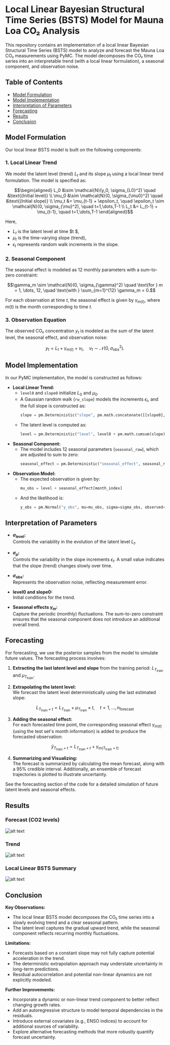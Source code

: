 # Local Linear Bayesian Structural Time Series (BSTS) Model for Mauna Loa CO₂ Analysis

This repository contains an implementation of a local linear Bayesian Structural Time Series (BSTS) model to analyze and forecast the Mauna Loa CO₂ measurements using PyMC. The model decomposes the CO₂ time series into an interpretable trend (with a local linear formulation), a seasonal component, and observation noise.

## Table of Contents

- [Model Formulation](#model-formulation)
- [Model Implementation](#model-implementation)
- [Interpretation of Parameters](#interpretation-of-parameters)
- [Forecasting](#forecasting)
- [Results](#results)
- [Conclusion](#conclusion)

## Model Formulation

Our local linear BSTS model is built on the following components:

### 1. Local Linear Trend

We model the latent level (trend) $L_t$ and its slope $\mu_t$ using a local linear trend formulation. The model is specified as:


```math
\begin{aligned}
L_0 &\sim \mathcal{N}(y_0, \sigma_{L0}^2) \quad &\text{(Initial level)} \\
\mu_0 &\sim \mathcal{N}(0, \sigma_{\mu0}^2) \quad &\text{(Initial slope)} \\
\mu_t &= \mu_{t-1} + \epsilon_t, \quad \epsilon_t \sim \mathcal{N}(0, \sigma_{\mu}^2), \quad t=1,\dots,T-1 \\
L_t &= L_{t-1} + \mu_{t-1}, \quad t=1,\dots,T-1 
\end{aligned}
```

Here, 
- $L_t$ is the latent level at time $t $,
- $\mu_t$ is the time-varying slope (trend),
- $\epsilon_t$ represents random walk increments in the slope.

### 2. Seasonal Component

The seasonal effect is modeled as 12 monthly parameters with a sum-to-zero constraint:

```math
\gamma_m \sim \mathcal{N}(0, \sigma_{\gamma}^2) \quad \text{for } m = 1, \dots, 12, \quad \text{with } \sum_{m=1}^{12} \gamma_m = 0.
```

For each observation at time $t$, the seasonal effect is given by $\gamma_{m(t)}$, where $m(t)$ is the month corresponding to time $t$.

### 3. Observation Equation

The observed CO₂ concentration $y_t$ is modeled as the sum of the latent level, the seasonal effect, and observation noise:

```math
y_t = L_t + \gamma_{m(t)} + \nu_t, \quad \nu_t \sim \mathcal{N}(0, \sigma_{\text{obs}}^2).
```

## Model Implementation

In our PyMC implementation, the model is constructed as follows:

- **Local Linear Trend:**  
  - `level0` and `slope0` initialize $L_0$ and $\mu_0$.
  - A Gaussian random walk (`rw_slope`) models the increments $\epsilon_t$, and the full slope is constructed as:
    ```python
    slope = pm.Deterministic("slope", pm.math.concatenate([[slope0], rw_slope]))
    ```
  - The latent level is computed as:
    ```python
    level = pm.Deterministic("level", level0 + pm.math.cumsum(slope))
    ```
- **Seasonal Component:**  
  - The model includes 12 seasonal parameters (`seasonal_raw`), which are adjusted to sum to zero:
    ```python
    seasonal_effect = pm.Deterministic("seasonal_effect", seasonal_raw - pm.math.mean(seasonal_raw))
    ```
- **Observation Model:**  
  - The expected observation is given by:
    ```python
    mu_obs = level + seasonal_effect[month_index]
    ```
  - And the likelihood is:
    ```python
    y_obs = pm.Normal("y_obs", mu=mu_obs, sigma=sigma_obs, observed=y_train)
    ```

## Interpretation of Parameters

- **$\sigma_{\text{level}}$:**  
  Controls the variability in the evolution of the latent level $L_t$.

- **$\sigma_{\mu}$:**  
  Controls the variability in the slope increments $\epsilon_t$. A small value indicates that the slope (trend) changes slowly over time.

- **$\sigma_{\text{obs}}$:**  
  Represents the observation noise, reflecting measurement error.

- **$\text{level0}$ and $\text{slope0}$:**  
  Initial conditions for the trend.

- **Seasonal effects $\gamma_m$:**  
  Capture the periodic (monthly) fluctuations. The sum-to-zero constraint ensures that the seasonal component does not introduce an additional overall trend.

## Forecasting

For forecasting, we use the posterior samples from the model to simulate future values. The forecasting process involves:

1. **Extracting the last latent level and slope** from the training period: $L_{T_{\text{train}}}$ and $\mu_{T_{\text{train}}}$.

2. **Extrapolating the latent level:**  
   We forecast the latent level deterministically using the last estimated slope:
   
```math
L_{T_{\text{train}} + t} = L_{T_{\text{train}}} + \mu_{T_{\text{train}}} \times t, \quad t=1,\dots,n_{\text{forecast}}
```

3. **Adding the seasonal effect:**  
   For each forecasted time point, the corresponding seasonal effect $\gamma_{m(t)}$ (using the test set's month information) is added to produce the forecasted observation:
   
```math
\hat{y}_{T_{\text{train}} + t} = L_{T_{\text{train}} + t} + \gamma_{m(T_{\text{train}} + t)}
```

4. **Summarizing and Visualizing:**  
   The forecast is summarized by calculating the mean forecast, along with a 95% credible interval. Additionally, an ensemble of forecast trajectories is plotted to illustrate uncertainty.

See the forecasting section of the code for a detailed simulation of future latent levels and seasonal effects.

## Results

### Forecast (CO2 levels)

![alt text](viz/local-linear-bsts-forecast.png)

### Trend

![alt text](viz/local-linear-bsts-latent-level-estimate.png)

### Local Linear BSTS Summary

![alt text](viz/local-linear-bsts-summary-statistic.png)


## Conclusion

**Key Observations:**
- The local linear BSTS model decomposes the CO₂ time series into a slowly evolving trend and a clear seasonal pattern.
- The latent level captures the gradual upward trend, while the seasonal component reflects recurring monthly fluctuations.

**Limitations:**
- Forecasts based on a constant slope may not fully capture potential acceleration in the trend.
- The deterministic extrapolation approach may understate uncertainty in long-term predictions.
- Residual autocorrelation and potential non-linear dynamics are not explicitly modeled.

**Further Improvements:**
- Incorporate a dynamic or non-linear trend component to better reflect changing growth rates.
- Add an autoregressive structure to model temporal dependencies in the residuals.
- Introduce external covariates (e.g., ENSO indices) to account for additional sources of variability.
- Explore alternative forecasting methods that more robustly quantify forecast uncertainty.
